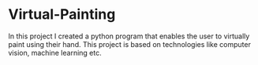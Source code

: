# Virtual-Painting
In this project I created a python program that enables the user to virtually paint using their hand.
This project is based on technologies like computer vision, machine learning etc.

